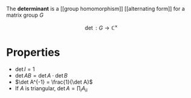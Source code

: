 The **determinant** is a [[group homomorphism]] [[alternating form]] for a matrix group $G$

$$
\det: G \to \mathbb{C}^{\times}
$$

# Properties

* $\det I = 1$
* $\det AB = \det A \cdot \det B$
* $\det A^{-1} = \frac{1}{\det A}$
* If $A$ is triangular, $\det A = \prod_i A_{ii}$